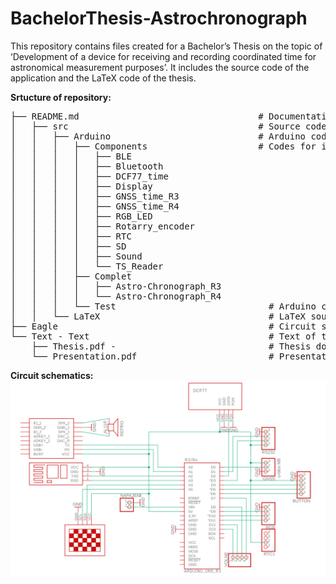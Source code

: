 # BachelorThesis-Astrochronograph

This repository contains files created for a Bachelor’s Thesis on the topic of ‘Development of a device for receiving and recording coordinated time for astronomical measurement purposes’. It includes the source code of the application and the LaTeX code of the thesis.

**Srtucture of repository:**
<pre>
├── README.md                                  # Documentation
│   ├── src                                    # Source code folder
│   │   ├── Arduino                            # Arduino codes
│   │   │   ├── Components                     # Codes for individual components
│   │   │   │   ├── BLE
│   │   │   │   ├── Bluetooth
│   │   │   │   ├── DCF77_time
│   │   │   │   ├── Display
│   │   │   │   ├── GNSS_time_R3
│   │   │   │   ├── GNSS_time_R4
│   │   │   │   ├── RGB_LED
│   │   │   │   ├── Rotarry_encoder
│   │   │   │   ├── RTC
│   │   │   │   ├── SD
│   │   │   │   ├── Sound
│   │   │   │   └── TS_Reader
│   │   │   ├── Complet
│   │   │   │   ├── Astro-Chronograph_R3
│   │   │   │   └── Astro-Chronograph_R4
│   │   │   └── Test                             # Arduino codes for testing time synchronization
│   │   └── LaTeX                                # LaTeX source code of the bachelor thesis
├── Eagle                                        # Circuit schematics and PCB design
└── Text - Text                                  # Text of the Thesis
    ├── Thesis.pdf -                             # Thesis document in PDF format
    └── Presentation.pdf                         # Presentation document in PDF format
</pre>
**Circuit schematics:**
![Popis obrázku](https://github.com/kovarmi9/BachelorThesis-Astrochronograph/blob/main/src/LaTex/schema_zapojeni_2.png)
